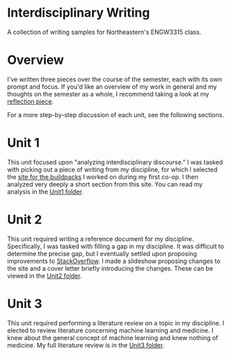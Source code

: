 # Interdisciplinary Writing
A collection of writing samples for Northeastern's ENGW3315 class.

# Overview
I've written three pieces over the course of the semester, each with its own prompt and focus. If you'd like an overview of my work in general and my thoughts on the semester as a whole, I recommend taking a look at my [reflection piece](Reflection.docx).

For a more step-by-step discussion of each unit, see the following sections.

# Unit 1
This unit focused upon "analyzing interdisciplinary discourse." I was tasked with picking out a piece of writing from my discipline, for which I selected the [site for the buildpacks](https://buildpacks.io/) I worked on during my first co-op. I then analyzed very deeply a short section from this site. You can read my analysis in the [Unit1 folder](Unit1).

# Unit 2
This unit required writing a reference document for my discipline. Specifically, I was tasked with filling a gap in my discipline. It was difficult to determine the precise gap, but I eventually settled upon proposing improvements to [StackOverflow](https://stackoverflow.com/). I made a slideshow proposing changes to the site and a cover letter briefly introducing the changes. These can be viewed in the [Unit2 folder](Unit2).

# Unit 3
This unit required performing a literature review on a topic in my discipline. I elected to review literature concerning machine learning and medicine. I knew about the general concept of machine learning and knew nothing of medicine. My full literature review is in the [Unit3 folder](Unit3).
